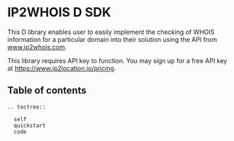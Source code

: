 IP2WHOIS D SDK
==============
This D library enables user to easily implement the checking of WHOIS information for a particular domain into their solution using the API from www.ip2whois.com.

This library requires API key to function. You may sign up for a free API key at https://www.ip2location.io/pricing.

## Table of contents
 ```{eval-rst}
 .. toctree::

   self
   quickstart
   code
 ```